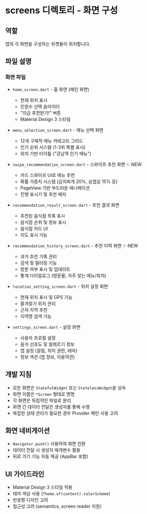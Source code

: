 # screens 디렉토리 - 화면 구성

## 역할
앱의 각 화면을 구성하는 위젯들이 위치합니다.

## 파일 설명

### 화면 파일
- `home_screen.dart` - 홈 화면 (메인 화면)
  - 현재 위치 표시
  - 인원수 선택 슬라이더
  - "지금 추천받기!" 버튼
  - Material Design 3 스타일

- `menu_selection_screen.dart` - 메뉴 선택 화면
  - 12개 구체적 메뉴 카테고리 그리드
  - 인기 순위 시스템 (1-3위 특별 표시)
  - 위치 기반 타이틀 ("강남역 인기 메뉴")

- `swipe_recommendation_screen.dart` - 스와이프 추천 화면 ✨ NEW
  - 카드 스와이프 UI로 메뉴 추천
  - 확률 가중치 시스템 (김치찌개 20%, 삼겹살 15% 등)
  - PageView 기반 부드러운 애니메이션
  - 진행 표시기 및 추천 배지

- `recommendation_result_screen.dart` - 추천 결과 화면
  - 추천된 음식점 목록 표시
  - 음식점 순위 및 정보 표시
  - 음식점 카드 UI
  - 지도 표시 기능

- `recommendation_history_screen.dart` - 추천 이력 화면 ✨ NEW
  - 과거 추천 기록 관리
  - 검색 및 필터링 기능
  - 방문 여부 표시 및 업데이트
  - 통계 다이얼로그 (방문율, 자주 찾는 메뉴/위치)

- `location_setting_screen.dart` - 위치 설정 화면
  - 현재 위치 표시 및 GPS 기능
  - 즐겨찾기 위치 관리
  - 근처 지역 추천
  - 지역명 검색 기능

- `settings_screen.dart` - 설정 화면
  - 사용자 프로필 설정
  - 음식 선호도 및 알레르기 정보
  - 앱 설정 (알림, 위치 권한, 테마)
  - 정보 섹션 (앱 정보, 이용약관)

## 개발 지침
- 모든 화면은 `StatefulWidget` 또는 `StatelessWidget`을 상속
- 화면 이름은 `*Screen` 형태로 명명
- 각 화면은 독립적인 파일로 분리
- 화면 간 데이터 전달은 생성자를 통해 수행
- 복잡한 상태 관리가 필요한 경우 Provider 패턴 사용 고려

## 화면 네비게이션
- `Navigator.push()` 사용하여 화면 전환
- 데이터 전달 시 생성자 매개변수 활용
- 뒤로 가기 기능 자동 제공 (AppBar 포함)

## UI 가이드라인
- Material Design 3 스타일 적용
- 테마 색상 사용 (`Theme.of(context).colorScheme`)
- 반응형 디자인 고려
- 접근성 고려 (semantics, screen reader 지원) 